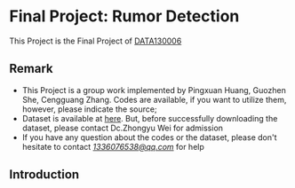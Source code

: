 # Final Project: Rumor Detection
This Project is the Final Project of [DATA130006](http://www.sdspeople.fudan.edu.cn/zywei/DATA130006/index.html)

## Remark
* This Project is a group work implemented by Pingxuan Huang, Guozhen She, Cengguang Zhang. Codes are available, if you want to utilize them, however, please indicate the source;
* Dataset is available at [here](http://www.sdspeople.fudan.edu.cn/zywei/DATA130006/final-project/index.html). But, before successfully downloading the dataset, please contact Dc.Zhongyu Wei for admission
* If you have any question about the codes or the dataset, please don't hesitate to contact *1336076538@qq.com* for help

## Introduction
